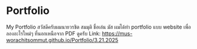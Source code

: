 # Portfolio
My Portfolio
สวัสดีครับผมนายวรชิต สมมุติ ชื่อเล่น มัส ผมได้ทำ portfolio แบบ website เพื่อลองอะไรใหม่ๆ ที่นอกเหนือจาก PDF ดูครับ
Link: https://mus-worachitsommut.github.io/Portfolio/3.21.2025
